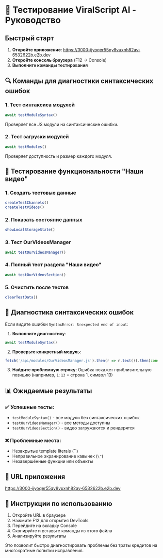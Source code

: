 # 🧪 Тестирование ViralScript AI - Руководство

## Быстрый старт

1. **Откройте приложение**: https://3000-ijyoqer55qv8vuxnh82av-6532622b.e2b.dev
2. **Откройте консоль браузера** (F12 → Console)
3. **Выполните команды тестирования**

## 🔍 Команды для диагностики синтаксических ошибок

### 1. Тест синтаксиса модулей
```javascript
await testModuleSyntax()
```
Проверяет все JS модули на синтаксические ошибки.

### 2. Тест загрузки модулей
```javascript
await testModules()
```
Проверяет доступность и размер каждого модуля.

## 🧪 Тестирование функциональности "Наши видео"

### 1. Создать тестовые данные
```javascript
createTestChannels()
createTestVideos()
```

### 2. Показать состояние данных
```javascript
showLocalStorageState()
```

### 3. Тест OurVideosManager
```javascript
await testOurVideosManager()
```

### 4. Полный тест раздела "Наши видео"
```javascript
await testOurVideosSection()
```

### 5. Очистить после тестов
```javascript
clearTestData()
```

## 🔧 Диагностика синтаксических ошибок

Если видите ошибки `SyntaxError: Unexpected end of input`:

1. **Выполните диагностику**:
```javascript
await testModuleSyntax()
```

2. **Проверьте конкретный модуль**:
```javascript
fetch('/api/modules/OurVideosManager.js').then(r => r.text()).then(console.log)
```

3. **Найдите проблемную строку**:
Ошибка покажет приблизительную позицию (например, `1:13` = строка 1, символ 13)

## 📊 Ожидаемые результаты

### ✅ Успешные тесты:
- `testModuleSyntax()` - все модули без синтаксических ошибок
- `testOurVideosManager()` - все методы доступны
- `testOurVideosSection()` - видео загружаются и рендерятся

### ❌ Проблемные места:
- Незакрытые template literals (``)
- Неправильное экранирование кавычек (`\"`)
- Незавершённые функции или объекты

## 🚀 URL приложения
https://3000-ijyoqer55qv8vuxnh82av-6532622b.e2b.dev

## 📝 Инструкции по использованию
1. Откройте URL в браузере
2. Нажмите F12 для открытия DevTools
3. Перейдите на вкладку Console
4. Скопируйте и вставьте команды из этого файла
5. Анализируйте результаты

Это позволит быстро диагностировать проблемы без траты кредитов на многократные попытки исправления.